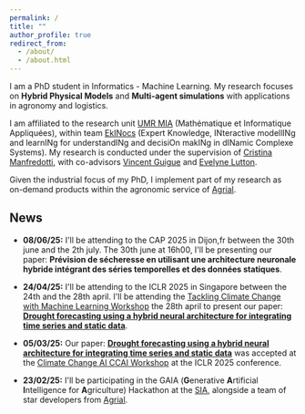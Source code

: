 ```yaml
---
permalink: /
title: ""
author_profile: true
redirect_from: 
  - /about/
  - /about.html
---
```


I am a PhD student in Informatics - Machine Learning. My research focuses on **Hybrid Physical Models** and **Multi-agent simulations** with applications in agronomy and logistics. 

I am affiliated to the research unit [UMR MIA](https://mia-ps.inrae.fr/) (Mathématique et Informatique Appliquées), within team [EkINocs](https://mia-ps.inrae.fr/ekinocs) (Expert Knowledge, INteractive modellINg and learnINg for understandINg and decisiOn makINg in dINamic Complexe Systems). My research is conducted under the supervision of [Cristina Manfredotti](https://mia-ps.inrae.fr/cristina-manfredotti), with co-advisors [Vincent Guigue](https://vguigue.github.io/) and [Evelyne Lutton](http://evelyne.lutton.free.fr/).

Given the industrial focus of my PhD, I implement part of my research as on-demand products within the agronomic service of [Agrial](https://www.agrial.com/en/).

News
------
- **08/06/25:** I'll be attending to the CAP 2025 in Dijon,fr between the 30th june and the 2th july. The 30th june at 16h00, I'll be presenting our paper: **Prévision de sécheresse en utilisant une architecture neuronale hybride intégrant des séries temporelles et des données statiques**.

- **24/04/25:** I'll be attending to the ICLR 2025 in Singapore between the 24th and the 28th april. I'll be attending the [Tackling Climate Change with Machine Learning Workshop](https://www.climatechange.ai/events/iclr2025) the 28th april to present our paper: [**Drought forecasting using a hybrid neural architecture for integrating time series and static data**](https://www.climatechange.ai/papers/iclr2025/31).

- **05/03/25:** Our paper: [**Drought forecasting using a hybrid neural architecture for integrating time series and static data**](https://www.climatechange.ai/papers/iclr2025/31) was accepted at the [Climate Change AI CCAI Workshop](https://www.climatechange.ai/events/iclr2025) at the ICLR 2025 conference.

- **23/02/25:** I'll be participating in the GAIA (**G**enerative **A**rtificial **I**ntelligence for **A**griculture) Hackathon at the [SIA](https://www.salon-agriculture.com/), alongside a team of star developers from [Agrial](https://www.agrial.com/en/).

<!---
TODO: General Clean !!! The repository is a mess regarding my needs
--->




